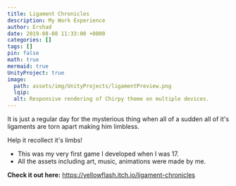 ```yaml
---
title: Ligament Chronicles
description: My Work Experience
author: Ershad
date: 2019-08-08 11:33:00 +0800
categories: []
tags: []
pin: false
math: true
mermaid: true
UnityProject: true
image:
  path: assets/img/UnityProjects/ligamentPreview.png
  lqip: 
  alt: Responsive rendering of Chirpy theme on multiple devices.
---
```


It is just a regular day for the mysterious thing when all of a sudden all of it's ligaments are torn apart making him limbless.

Help it recollect it's limbs! 

- This was my very first game I developed when I was 17.
- All the assets including art, music, animations were made by me.

**Check it out here:** <https://yellowflash.itch.io/ligament-chronicles>

